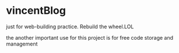# vincentBlog
just for web-building practice.
Rebuild the wheel.LOL

the another important use for this project is for free code storage and management
